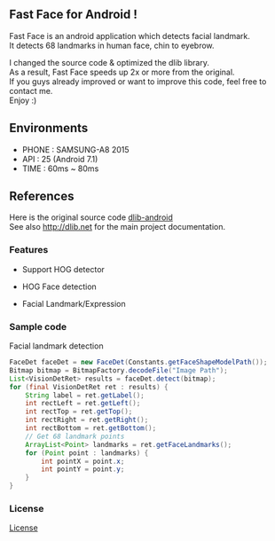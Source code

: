 ## Fast Face for Android !

Fast Face is an android application which detects facial landmark. <br />
It detects 68 landmarks in human face, chin to eyebrow. <br />

I changed the source code & optimized the dlib library. <br />
As a result, Fast Face speeds up 2x or more from the original. <br />
If you guys already improved or want to improve this code, feel free to contact me. <br />
Enjoy :)

## Environments
* PHONE : SAMSUNG-A8 2015
* API   : 25 (Android 7.1)
* TIME  : 60ms ~ 80ms

## References
Here is the original source code [dlib-android](https://github.com/tzutalin/dlib-android) <br />
See also http://dlib.net for the main project documentation. <br />

### Features

* Support HOG detector

* HOG Face detection

* Facial Landmark/Expression


### Sample code

Facial landmark detection
```java
FaceDet faceDet = new FaceDet(Constants.getFaceShapeModelPath());
Bitmap bitmap = BitmapFactory.decodeFile("Image Path");
List<VisionDetRet> results = faceDet.detect(bitmap);
for (final VisionDetRet ret : results) {
    String label = ret.getLabel();
    int rectLeft = ret.getLeft();
    int rectTop = ret.getTop();
    int rectRight = ret.getRight();
    int rectBottom = ret.getBottom();
    // Get 68 landmark points
    ArrayList<Point> landmarks = ret.getFaceLandmarks();
    for (Point point : landmarks) {
        int pointX = point.x;
        int pointY = point.y;
    }
}
```

### License
[License](LICENSE.md)

